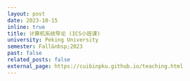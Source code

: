 ```yaml
---
layout: post
date: 2023-10-15
inline: true
title: 计算机系统导论 (ICS小班课)
university: Peking University
semester: Fall&nbsp;2023
past: false
related_posts: false
external_page: https://cuibinpku.github.io/teaching.html
---
```

